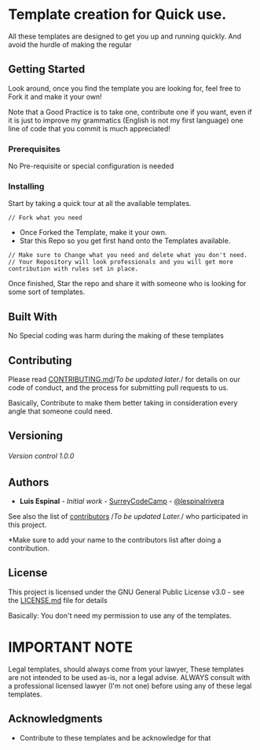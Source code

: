 # Template creation for Quick use.

All these templates are designed to get you up and running quickly. And avoid the hurdle of making the regular 

## Getting Started

Look around, once you find the template you are looking for, feel free to Fork it and make it your own!

Note that a Good Practice is to take one, contribute one if you want, even if it is just to improve my grammatics (English is not my first language) one line of code that you commit is much appreciated!

### Prerequisites

No Pre-requisite or special configuration is needed

### Installing

Start by taking a quick tour at all the available templates. 

```
// Fork what you need
```

- Once Forked the Template, make it your own.
- Star this Repo so you get first hand onto the Templates available.

```
// Make sure to Change what you need and delete what you don't need.
// Your Repository will look professionals and you will get more contribution with rules set in place.
```

Once finished, Star the repo and share it with someone who is looking for some sort of templates.

## Built With

No Special coding was harm during the making of these templates

## Contributing

Please read [CONTRIBUTING.md](https://github.com/Surrey-Code-Camp/Templates)/*To be updated later.*/ for details on our code of conduct, and the process for submitting pull requests to us.

Basically, Contribute to make them better taking in consideration every angle that someone could need.

## Versioning

###### Version control  1.0.0

## Authors

* **Luis Espinal** - *Initial work* - [SurreyCodeCamp](https://github.com/Surrey-Code-Camp) - [@lespinalrivera](https://twitter.com/lespinalrivera)

See also the list of [contributors](https://github.com/Surrey-Code-Camp/Templates) /*To be updated Later.*/ who participated in this project.

*Make sure to add your name to the contributors list after doing a contribution.

## License

This project is licensed under the GNU General Public License v3.0 - see the [LICENSE.md](https://github.com/Surrey-Code-Camp/Templates/blob/master/LICENSE) file for details

Basically: You don't need my permission to use any of the templates.

# IMPORTANT NOTE

Legal templates, should always come from your lawyer, These templates are not intended to be used as-is, nor a legal advise. ALWAYS consult with a professional licensed lawyer (I'm not one) before using any of these legal templates.

## Acknowledgments

* Contribute to these templates and be acknowledge for that
